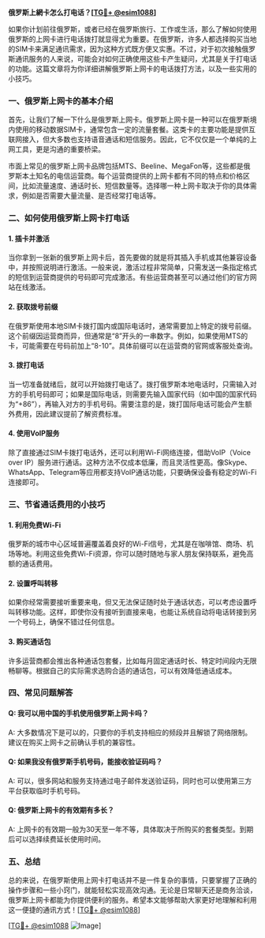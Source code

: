 **俄罗斯上網卡怎么打电话？[[TG💪+ @esim1088](https://t.me/s/esim1088)]**

如果你计划前往俄罗斯，或者已经在俄罗斯旅行、工作或生活，那么了解如何使用俄罗斯的上网卡进行电话拨打就显得尤为重要。在俄罗斯，许多人都选择购买当地的SIM卡来满足通讯需求，因为这种方式既方便又实惠。不过，对于初次接触俄罗斯通讯服务的人来说，可能会对如何正确使用这些卡产生疑问，尤其是关于打电话的功能。这篇文章将为你详细讲解俄罗斯上网卡的电话拨打方法，以及一些实用的小技巧。

### 一、俄罗斯上网卡的基本介绍

首先，让我们了解一下什么是俄罗斯上网卡。俄罗斯上网卡是一种可以在俄罗斯境内使用的移动数据SIM卡，通常包含一定的流量套餐。这类卡的主要功能是提供互联网接入，但大多数也支持语音通话和短信服务。因此，它不仅仅是一个单纯的上网工具，更是沟通的重要桥梁。

市面上常见的俄罗斯上网卡品牌包括MTS、Beeline、MegaFon等，这些都是俄罗斯本土知名的电信运营商。每个运营商提供的上网卡都有不同的特点和价格区间，比如流量速度、通话时长、短信数量等。选择哪一种上网卡取决于你的具体需求，例如是否需要大量流量、是否经常打电话等。

### 二、如何使用俄罗斯上网卡打电话

#### 1. 插卡并激活

当你拿到一张新的俄罗斯上网卡后，首先要做的就是将其插入手机或其他兼容设备中，并按照说明进行激活。一般来说，激活过程非常简单，只需发送一条指定格式的短信到运营商提供的号码即可完成激活。有些运营商甚至可以通过他们的官方网站在线激活。

#### 2. 获取拨号前缀

在俄罗斯使用本地SIM卡拨打国内或国际电话时，通常需要加上特定的拨号前缀。这个前缀因运营商而异，但通常是“8”开头的一串数字。例如，如果使用MTS的卡，可能需要在号码前加上“8-10”。具体前缀可以在运营商的官网或客服处查询。

#### 3. 拨打电话

当一切准备就绪后，就可以开始拨打电话了。拨打俄罗斯本地电话时，只需输入对方的手机号码即可；如果是国际电话，则需要先输入国家代码（如中国的国家代码为“+86”），再输入对方的手机号码。需要注意的是，拨打国际电话可能会产生额外费用，因此建议提前了解资费标准。

#### 4. 使用VoIP服务

除了直接通过SIM卡拨打电话外，还可以利用Wi-Fi网络连接，借助VoIP（Voice over IP）服务进行通话。这种方法不仅成本低廉，而且灵活性更高。像Skype、WhatsApp、Telegram等应用都支持VoIP通话功能，只要确保设备有稳定的Wi-Fi连接即可。

### 三、节省通话费用的小技巧

#### 1. 利用免费Wi-Fi

俄罗斯的城市中心区域普遍覆盖着良好的Wi-Fi信号，尤其是在咖啡馆、商场、机场等地。利用这些免费Wi-Fi资源，你可以随时随地与家人朋友保持联系，避免高额的通话费用。

#### 2. 设置呼叫转移

如果你经常需要接听重要来电，但又无法保证随时处于通话状态，可以考虑设置呼叫转移功能。这样，即使你没有接听到直接来电，也能让系统自动将电话转接到另一个号码上，确保不错过任何信息。

#### 3. 购买通话包

许多运营商都会推出各种通话包套餐，比如每月固定通话时长、特定时间段内无限畅聊等。根据自己的实际需求选购合适的通话包，可以有效降低通话成本。

### 四、常见问题解答

#### Q: 我可以用中国的手机使用俄罗斯上网卡吗？
A: 大多数情况下是可以的，只要你的手机支持相应的频段并且解锁了网络限制。建议在购买上网卡之前确认手机的兼容性。

#### Q: 如果我没有俄罗斯手机号码，能接收验证码吗？
A: 可以，很多网站和服务支持通过电子邮件发送验证码，同时也可以使用第三方平台获取临时手机号码。

#### Q: 俄罗斯上网卡的有效期有多长？
A: 上网卡的有效期一般为30天至一年不等，具体取决于所购买的套餐类型。到期后可以选择续费延长使用时间。

### 五、总结

总的来说，在俄罗斯使用上网卡打电话并不是一件复杂的事情，只要掌握了正确的操作步骤和一些小窍门，就能轻松实现高效沟通。无论是日常聊天还是商务洽谈，俄罗斯上网卡都能为你提供便利的服务。希望本文能够帮助大家更好地理解和利用这一便捷的通讯方式！[[TG💪+ @esim1088](https://t.me/s/esim1088)]

[[TG💪+ @esim1088](https://t.me/s/esim1088) ![Image](https://i.postimg.cc/4NQfJmqS/Snipaste-2025-05-13-00-14-12.png)]